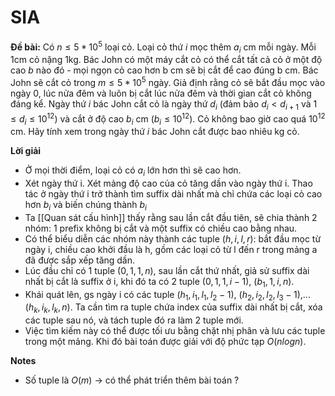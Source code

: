 # SIA

**Đề bài:** Có $n \leq 5*10^5$ loại cỏ. Loại cỏ thứ $i$ mọc thêm $a_i$ cm mỗi ngày. Mỗi 1cm cỏ nặng 1kg. Bác John có một máy cắt cỏ có thể cắt tất cả cỏ ở một độ cao $b$ nào đó - mọi ngọn cỏ cao hơn b cm sẽ bị cắt để cao đúng b cm. 
Bác John sẽ cắt cỏ trong $m \leq 5*10^5$ ngày. Giả định rằng cỏ sẽ bắt đầu mọc vào ngày 0, lúc nửa đêm và luôn bị cắt lúc nửa đêm và thời gian cắt cỏ không đáng kể. Ngày thứ $i$ bác John cắt cỏ là ngày thứ $d_i$ (đảm bảo $d_i < d_{i + 1}$ và $1 \leq d_i \leq 10^{12}$) và cắt ở độ cao $b_i$ cm ($b_i \leq 10^{12}$). Cỏ không bao giờ cao quá $10^{12}$ cm. Hãy tính xem trong ngày thứ $i$ bác John cắt được bao nhiêu kg cỏ. 

**Lời giải** 
- Ở mọi thời điểm, loại cỏ có $a_i$ lớn hơn thì sẽ cao hơn. 
- Xét ngày thứ i. Xét mảng độ cao của cỏ tăng dần vào ngày thứ i. Thao tác ở ngày thứ i trở thành tìm suffix dài nhất mà chỉ chứa các loại cỏ cao hơn $b_i$ và biến chúng thành $b_i$
- Ta [[Quan sát cấu hình]] thấy rằng sau lần cắt đầu tiên, sẽ chia thành 2 nhóm: 1 prefix không bị cắt và một suffix có chiều cao bằng nhau. 
- Có thể biểu diễn các nhóm này thành các tuple $(h, i, l, r)$: bắt đầu mọc từ ngày i, chiều cao khởi đầu là h, gồm các loại cỏ từ l đến r trong mảng a đã được sắp xếp tăng dần. 
- Lúc đầu chỉ có 1 tuple $(0, 1, 1, n)$, sau lần cắt thứ nhất, giả sử suffix dài nhất bị cắt là suffix ở i, khi 
đó ta có 2 tuple $(0, 1, 1, i - 1)$, $(b_1, 1, i, n)$. 
- Khái quát lên, gs ngày i có các tuple $(h_1, i_1, l_1, l_2 - 1)$, $(h_2, i_2, l_2, l_3 - 1)$,... $(h_k, i_k, l_k, n)$. Ta cần tìm ra tuple chứa index của suffix dài nhất bị cắt, xóa các tuple sau nó, và tách tuple đó ra làm 2 tuple mới. 
- Việc tìm kiếm này có thể được tối ưu bằng chặt nhị phân và lưu các tuple trong một mảng. Khi đó bài toán được giải với độ phức tạp $O(n log n)$.

**Notes**
- Số tuple là $O(m)$ -> có thể phát triển thêm bài toán ?
